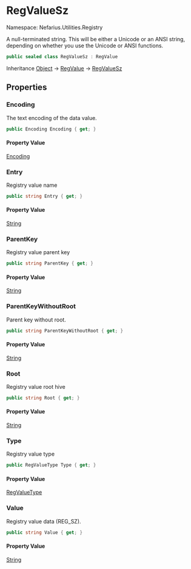 # RegValueSz

Namespace: Nefarius.Utilities.Registry

A null-terminated string. This will be either a Unicode or an ANSI string, depending on whether you use the Unicode
 or ANSI functions.

```csharp
public sealed class RegValueSz : RegValue
```

Inheritance [Object](https://docs.microsoft.com/en-us/dotnet/api/system.object) → [RegValue](./nefarius.utilities.registry.regvalue.md) → [RegValueSz](./nefarius.utilities.registry.regvaluesz.md)

## Properties

### <a id="properties-encoding"/>**Encoding**

The text encoding of the data value.

```csharp
public Encoding Encoding { get; }
```

#### Property Value

[Encoding](https://docs.microsoft.com/en-us/dotnet/api/system.text.encoding)<br>

### <a id="properties-entry"/>**Entry**

Registry value name

```csharp
public string Entry { get; }
```

#### Property Value

[String](https://docs.microsoft.com/en-us/dotnet/api/system.string)<br>

### <a id="properties-parentkey"/>**ParentKey**

Registry value parent key

```csharp
public string ParentKey { get; }
```

#### Property Value

[String](https://docs.microsoft.com/en-us/dotnet/api/system.string)<br>

### <a id="properties-parentkeywithoutroot"/>**ParentKeyWithoutRoot**

Parent key without root.

```csharp
public string ParentKeyWithoutRoot { get; }
```

#### Property Value

[String](https://docs.microsoft.com/en-us/dotnet/api/system.string)<br>

### <a id="properties-root"/>**Root**

Registry value root hive

```csharp
public string Root { get; }
```

#### Property Value

[String](https://docs.microsoft.com/en-us/dotnet/api/system.string)<br>

### <a id="properties-type"/>**Type**

Registry value type

```csharp
public RegValueType Type { get; }
```

#### Property Value

[RegValueType](./nefarius.utilities.registry.regvaluetype.md)<br>

### <a id="properties-value"/>**Value**

Registry value data (REG_SZ).

```csharp
public string Value { get; }
```

#### Property Value

[String](https://docs.microsoft.com/en-us/dotnet/api/system.string)<br>
